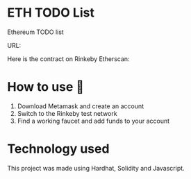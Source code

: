 # ETH TODO List

Ethereum TODO list

URL:

Here is the contract on Rinkeby Etherscan:

# How to use :blue_book:

1. Download Metamask and create an account
2. Switch to the Rinkeby test network
3. Find a working faucet and add funds to your account

# Technology used

This project was made using Hardhat, Solidity and Javascript.
